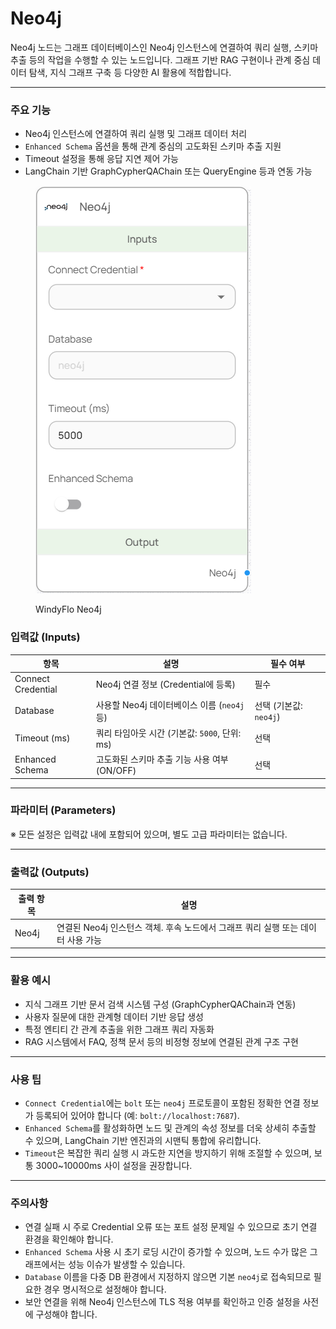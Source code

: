 # Neo4j

Neo4j 노드는 그래프 데이터베이스인 Neo4j 인스턴스에 연결하여 쿼리 실행, 스키마 추출 등의 작업을 수행할 수 있는 노드입니다. 그래프 기반 RAG 구현이나 관계 중심 데이터 탐색, 지식 그래프 구축 등 다양한 AI 활용에 적합합니다.

***

### 주요 기능

* Neo4j 인스턴스에 연결하여 쿼리 실행 및 그래프 데이터 처리
* `Enhanced Schema` 옵션을 통해 관계 중심의 고도화된 스키마 추출 지원
* Timeout 설정을 통해 응답 지연 제어 가능
* LangChain 기반 GraphCypherQAChain 또는 QueryEngine 등과 연동 가능

<figure><img src="../../../.gitbook/assets/스크린샷 2025-05-15 103516.png" alt=""><figcaption><p>WindyFlo Neo4j</p></figcaption></figure>

### 입력값 (Inputs)

| 항목                 | 설명                               | 필수 여부             |
| ------------------ | -------------------------------- | ----------------- |
| Connect Credential | Neo4j 연결 정보 (Credential에 등록)     | 필수                |
| Database           | 사용할 Neo4j 데이터베이스 이름 (`neo4j` 등)  | 선택 (기본값: `neo4j`) |
| Timeout (ms)       | 쿼리 타임아웃 시간 (기본값: `5000`, 단위: ms) | 선택                |
| Enhanced Schema    | 고도화된 스키마 추출 기능 사용 여부 (ON/OFF)    | 선택                |

***

### 파라미터 (Parameters)

※ 모든 설정은 입력값 내에 포함되어 있으며, 별도 고급 파라미터는 없습니다.

***

### 출력값 (Outputs)

| 출력 항목 | 설명                                                |
| ----- | ------------------------------------------------- |
| Neo4j | 연결된 Neo4j 인스턴스 객체. 후속 노드에서 그래프 쿼리 실행 또는 데이터 사용 가능 |

***

### 활용 예시

* 지식 그래프 기반 문서 검색 시스템 구성 (GraphCypherQAChain과 연동)
* 사용자 질문에 대한 관계형 데이터 기반 응답 생성
* 특정 엔티티 간 관계 추출을 위한 그래프 쿼리 자동화
* RAG 시스템에서 FAQ, 정책 문서 등의 비정형 정보에 연결된 관계 구조 구현

***

### 사용 팁

* `Connect Credential`에는 `bolt` 또는 `neo4j` 프로토콜이 포함된 정확한 연결 정보가 등록되어 있어야 합니다 (예: `bolt://localhost:7687`).
* `Enhanced Schema`를 활성화하면 노드 및 관계의 속성 정보를 더욱 상세히 추출할 수 있으며, LangChain 기반 엔진과의 시맨틱 통합에 유리합니다.
* `Timeout`은 복잡한 쿼리 실행 시 과도한 지연을 방지하기 위해 조절할 수 있으며, 보통 3000\~10000ms 사이 설정을 권장합니다.

***

### 주의사항

* 연결 실패 시 주로 Credential 오류 또는 포트 설정 문제일 수 있으므로 초기 연결 환경을 확인해야 합니다.
* `Enhanced Schema` 사용 시 초기 로딩 시간이 증가할 수 있으며, 노드 수가 많은 그래프에서는 성능 이슈가 발생할 수 있습니다.
* `Database` 이름을 다중 DB 환경에서 지정하지 않으면 기본 `neo4j`로 접속되므로 필요한 경우 명시적으로 설정해야 합니다.
* 보안 연결을 위해 Neo4j 인스턴스에 TLS 적용 여부를 확인하고 인증 설정을 사전에 구성해야 합니다.
